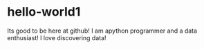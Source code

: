 # hello-world1
Its good to be here at github! I am apython programmer and a data enthusiast! I love discovering data!
